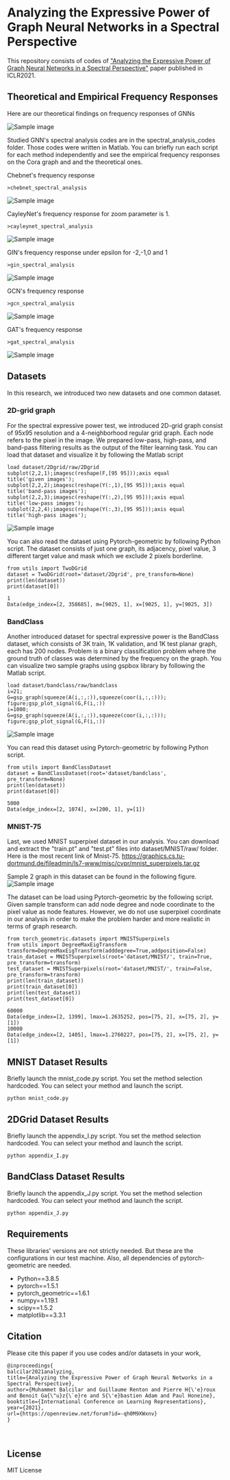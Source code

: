 # Analyzing the Expressive Power of Graph Neural Networks in a Spectral Perspective

This repository consists of codes of ["Analyzing the Expressive Power of Graph Neural Networks in a Spectral Perspective"](https://openreview.net/forum?id=-qh0M9XWxnv) paper published in ICLR2021.

## Theoretical and Empirical Frequency Responses
Here are our theoretical findings on frequency responses of GNNs

![Sample image](images/freqresponsetable.jpg?raw=true "Title")


Studied GNN's spectral analysis codes are in the spectral_analysis_codes folder. Those codes were written in Matlab.
You can briefly run each script for each method independently and see the empirical frequency responses on the Cora graph and and the theoretical ones.

Chebnet's frequency response
```
>chebnet_spectral_analysis
```

![Sample image](images/cheb.jpg?raw=true "Title")

CayleyNet's frequency response for zoom parameter is 1.
```
>cayleynet_spectral_analysis
```

![Sample image](images/cayley.jpg?raw=true "Title")

GIN's frequency response under epsilon for -2,-1,0 and 1
```
>gin_spectral_analysis
```
![Sample image](images/gin.jpg?raw=true "Title")

GCN's frequency response
```
>gcn_spectral_analysis
```
![Sample image](images/gcn.jpg?raw=true "Title")

GAT's frequency response
```
>gat_spectral_analysis
```
![Sample image](images/gat.jpg?raw=true "Title")


## Datasets
In this research, we introduced two new datasets and one common dataset. 

### 2D-grid graph
For the spectral expressive power test, we introduced 2D-grid graph consist of 95x95 resolution and a 4-neighborhood regular grid graph. Each node refers to the pixel in the image. We prepared low-pass, high-pass, and band-pass filtering results as the output of the filter learning task.
You can load that dataset and visualize it by following the Matlab script
```
load dataset/2Dgrid/raw/2Dgrid
subplot(2,2,1);imagesc(reshape(F,[95 95]));axis equal
title('given images');
subplot(2,2,2);imagesc(reshape(Y(:,1),[95 95]));axis equal
title('band-pass images');
subplot(2,2,3);imagesc(reshape(Y(:,2),[95 95]));axis equal
title('low-pass images');
subplot(2,2,4);imagesc(reshape(Y(:,3),[95 95]));axis equal
title('high-pass images');
```

![Sample image](images/filter.jpg?raw=true "Title")

You can also read the dataset using Pytorch-geometric by following Python script. The dataset consists of just one graph, its adjacency, pixel value, 3 different target value and mask which we exclude 2 pixels borderline.
```
from utils import TwoDGrid
dataset = TwoDGrid(root='dataset/2Dgrid', pre_transform=None)
print(len(dataset))
print(dataset[0])

1
Data(edge_index=[2, 358685], m=[9025, 1], x=[9025, 1], y=[9025, 3])
```

### BandClass
Another introduced dataset for spectral expressive power is the BandClass dataset, which consists of 3K train, 1K validation, and 1K test planar graph, each has 200 nodes. Problem is a binary classification problem where the ground truth of classes was determined by the frequency on the graph. You can visualize two sample graphs using gspbox library by following the Matlab script.

```
load dataset/bandclass/raw/bandclass
i=21;
G=gsp_graph(squeeze(A(i,:,:)),squeeze(coor(i,:,:)));
figure;gsp_plot_signal(G,F(i,:))
i=1000;
G=gsp_graph(squeeze(A(i,:,:)),squeeze(coor(i,:,:)));
figure;gsp_plot_signal(G,F(i,:))
```
![Sample image](images/graph.jpg?raw=true "Title")

You can read this dataset using Pytorch-geometric by following Python script.
```
from utils import BandClassDataset
dataset = BandClassDataset(root='dataset/bandclass', pre_transform=None)
print(len(dataset))
print(dataset[0])

5000
Data(edge_index=[2, 1074], x=[200, 1], y=[1])
```

### MNIST-75
Last, we used MNIST superpixel dataset in our analysis. You can download and extract the "train.pt" and "test.pt" files into dataset/MNIST/raw/ folder. Here is the most recent link of Mnist-75.
https://graphics.cs.tu-dortmund.de/fileadmin/ls7-www/misc/cvpr/mnist_superpixels.tar.gz

Sample 2 graph in this dataset can be found in the following figure.
![Sample image](images/mnist46.jpg?raw=true "Title")

The dataset can be load using Pytorch-geometric by the following script. Given sample transform can add node degree and node coordinate to the pixel value as node features. However, we do not use superpixel coordinate in our analysis in order to make the problem harder and more realistic in terms of graph research. 

```
from torch_geometric.datasets import MNISTSuperpixels
from utils import DegreeMaxEigTransform
transform=DegreeMaxEigTransform(adddegree=True,addposition=False)
train_dataset = MNISTSuperpixels(root='dataset/MNIST/', train=True, pre_transform=transform)
test_dataset = MNISTSuperpixels(root='dataset/MNIST/', train=False, pre_transform=transform)
print(len(train_dataset))
print(train_dataset[0])
print(len(test_dataset))
print(test_dataset[0])

60000
Data(edge_index=[2, 1399], lmax=1.2635252, pos=[75, 2], x=[75, 2], y=[1])
10000
Data(edge_index=[2, 1405], lmax=1.2760227, pos=[75, 2], x=[75, 2], y=[1])
```

## MNIST Dataset Results

Briefly launch the mnist_code.py script. You set the method selection hardcoded. You can select your method and launch the script.  

	python mnist_code.py
	

## 2DGrid Dataset Results

Briefly launch the appendix_I.py script. You set the method selection hardcoded. You can select your method and launch the script.

	python appendix_I.py

## BandClass Dataset Results

Briefly launch the appendix_J.py script. You set the method selection hardcoded. You can select your method and launch the script.

	python appendix_J.py


## Requirements
These libraries' versions are not strictly needed. But these are the configurations in our test machine. Also, all dependencies of pytorch-geometric are needed.
- Python==3.8.5
- pytorch==1.5.1
- pytorch_geometric==1.6.1
- numpy==1.19.1
- scipy==1.5.2
- matplotlib==3.3.1


## Citation

Please cite this paper if you use codes and/or datasets in your work,

	@inproceedings{
	balcilar2021analyzing,
	title={Analyzing the Expressive Power of Graph Neural Networks in a Spectral Perspective},
	author={Muhammet Balcilar and Guillaume Renton and Pierre H{\'e}roux and Benoit Ga{\"u}z{\`e}re and S{\'e}bastien Adam and Paul Honeine},
	booktitle={International Conference on Learning Representations},
	year={2021},
	url={https://openreview.net/forum?id=-qh0M9XWxnv}
	}

  
## License
MIT License
